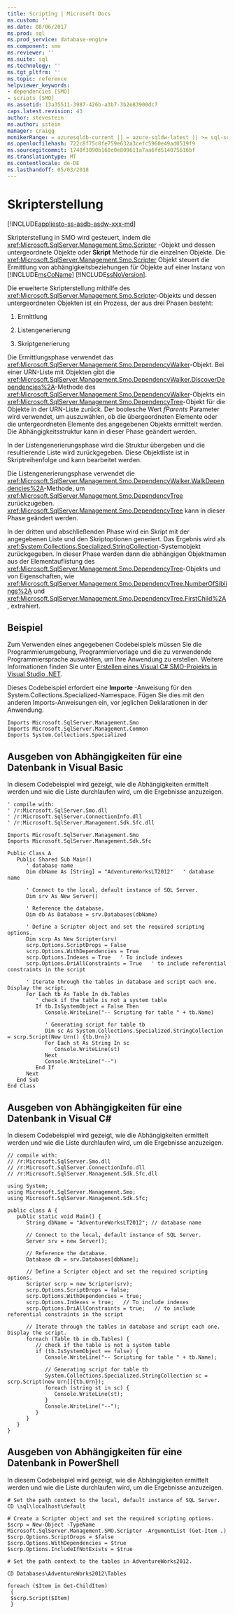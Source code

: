 ```yaml
---
title: Scripting | Microsoft Docs
ms.custom: ''
ms.date: 08/06/2017
ms.prod: sql
ms.prod_service: database-engine
ms.component: smo
ms.reviewer: ''
ms.suite: sql
ms.technology: ''
ms.tgt_pltfrm: ''
ms.topic: reference
helpviewer_keywords:
- dependencies [SMO]
- scripts [SMO]
ms.assetid: 13a35511-3987-426b-a3b7-3b2e83900dc7
caps.latest.revision: 43
author: stevestein
ms.author: sstein
manager: craigg
monikerRange: = azuresqldb-current || = azure-sqldw-latest || >= sql-server-2016 || = sqlallproducts-allversions
ms.openlocfilehash: 722c8f75c8fe759e632a3cefc5960e49ad0519f9
ms.sourcegitcommit: 1740f3090b168c0e809611a7aa6fd514075616bf
ms.translationtype: MT
ms.contentlocale: de-DE
ms.lasthandoff: 05/03/2018
---
```

# <a name="scripting"></a>Skripterstellung
[!INCLUDE[appliesto-ss-asdb-asdw-xxx-md](../../../includes/appliesto-ss-asdb-asdw-xxx-md.md)]

  Skripterstellung in SMO wird gesteuert, indem die <xref:Microsoft.SqlServer.Management.Smo.Scripter> -Objekt und dessen untergeordnete Objekte oder **Skript** Methode für die einzelnen Objekte. Die <xref:Microsoft.SqlServer.Management.Smo.Scripter> Objekt steuert die Ermittlung von abhängigkeitsbeziehungen für Objekte auf einer Instanz von [!INCLUDE[msCoName](../../../includes/msconame-md.md)] [!INCLUDE[ssNoVersion](../../../includes/ssnoversion-md.md)].  
  
 Die erweiterte Skripterstellung mithilfe des <xref:Microsoft.SqlServer.Management.Smo.Scripter>-Objekts und dessen untergeordneten Objekten ist ein Prozess, der aus drei Phasen besteht:  
  
1.  Ermittlung  
  
2.  Listengenerierung  
  
3.  Skriptgenerierung  
  
 Die Ermittlungsphase verwendet das <xref:Microsoft.SqlServer.Management.Smo.DependencyWalker>-Objekt. Bei einer URN-Liste mit Objekten gibt die <xref:Microsoft.SqlServer.Management.Smo.DependencyWalker.DiscoverDependencies%2A>-Methode des <xref:Microsoft.SqlServer.Management.Smo.DependencyWalker>-Objekts ein <xref:Microsoft.SqlServer.Management.Smo.DependencyTree>-Objekt für die Objekte in der URN-Liste zurück. Der boolesche Wert *fParents* Parameter wird verwendet, um auszuwählen, ob die übergeordneten Elemente oder die untergeordneten Elemente des angegebenen Objekts ermittelt werden. Die Abhängigkeitsstruktur kann in dieser Phase geändert werden.  
  
 In der Listengenerierungsphase wird die Struktur übergeben und die resultierende Liste wird zurückgegeben. Diese Objektliste ist in Skriptreihenfolge und kann bearbeitet werden.  
  
 Die Listengenerierungsphase verwendet die <xref:Microsoft.SqlServer.Management.Smo.DependencyWalker.WalkDependencies%2A>-Methode, um <xref:Microsoft.SqlServer.Management.Smo.DependencyTree> zurückzugeben. <xref:Microsoft.SqlServer.Management.Smo.DependencyTree> kann in dieser Phase geändert werden.  
  
 In der dritten und abschließenden Phase wird ein Skript mit der angegebenen Liste und den Skriptoptionen generiert. Das Ergebnis wird als <xref:System.Collections.Specialized.StringCollection>-Systemobjekt zurückgegeben. In dieser Phase werden dann die abhängigen Objektnamen aus der Elementauflistung des <xref:Microsoft.SqlServer.Management.Smo.DependencyTree>-Objekts und von Eigenschaften, wie <xref:Microsoft.SqlServer.Management.Smo.DependencyTree.NumberOfSiblings%2A> und <xref:Microsoft.SqlServer.Management.Smo.DependencyTree.FirstChild%2A>, extrahiert.  
  
## <a name="example"></a>Beispiel  
 Zum Verwenden eines angegebenen Codebeispiels müssen Sie die Programmierumgebung, Programmiervorlage und die zu verwendende Programmiersprache auswählen, um Ihre Anwendung zu erstellen. Weitere Informationen finden Sie unter [Erstellen eines Visual C&#35; SMO-Projekts in Visual Studio .NET](../../../relational-databases/server-management-objects-smo/how-to-create-a-visual-csharp-smo-project-in-visual-studio-net.md).  
  
 Dieses Codebeispiel erfordert eine **Importe** -Anweisung für den System.Collections.Specialized-Namespace. Fügen Sie dies mit den anderen Imports-Anweisungen ein, vor jeglichen Deklarationen in der Anwendung.  
  
```  
Imports Microsoft.SqlServer.Management.Smo  
Imports Microsoft.SqlServer.Management.Common  
Imports System.Collections.Specialized  
```  
  
## <a name="scripting-out-the-dependencies-for-a-database-in-visual-basic"></a>Ausgeben von Abhängigkeiten für eine Datenbank in Visual Basic  
 In diesem Codebeispiel wird gezeigt, wie die Abhängigkeiten ermittelt werden und wie die Liste durchlaufen wird, um die Ergebnisse anzuzeigen.  
  
```  
' compile with:   
' /r:Microsoft.SqlServer.Smo.dll   
' /r:Microsoft.SqlServer.ConnectionInfo.dll   
' /r:Microsoft.SqlServer.Management.Sdk.Sfc.dll   
  
Imports Microsoft.SqlServer.Management.Smo  
Imports Microsoft.SqlServer.Management.Sdk.Sfc  
  
Public Class A  
   Public Shared Sub Main()  
      ' database name  
      Dim dbName As [String] = "AdventureWorksLT2012"   ' database name  
  
      ' Connect to the local, default instance of SQL Server.   
      Dim srv As New Server()  
  
      ' Reference the database.    
      Dim db As Database = srv.Databases(dbName)  
  
      ' Define a Scripter object and set the required scripting options.   
      Dim scrp As New Scripter(srv)  
      scrp.Options.ScriptDrops = False  
      scrp.Options.WithDependencies = True  
      scrp.Options.Indexes = True   ' To include indexes  
      scrp.Options.DriAllConstraints = True   ' to include referential constraints in the script  
  
      ' Iterate through the tables in database and script each one. Display the script.  
      For Each tb As Table In db.Tables  
         ' check if the table is not a system table  
         If tb.IsSystemObject = False Then  
            Console.WriteLine("-- Scripting for table " + tb.Name)  
  
            ' Generating script for table tb  
            Dim sc As System.Collections.Specialized.StringCollection = scrp.Script(New Urn() {tb.Urn})  
            For Each st As String In sc  
               Console.WriteLine(st)  
            Next  
            Console.WriteLine("--")  
         End If  
      Next  
   End Sub  
End Class  
```  
  
## <a name="scripting-out-the-dependencies-for-a-database-in-visual-c"></a>Ausgeben von Abhängigkeiten für eine Datenbank in Visual C#  
 In diesem Codebeispiel wird gezeigt, wie die Abhängigkeiten ermittelt werden und wie die Liste durchlaufen wird, um die Ergebnisse anzuzeigen.  
  
```  
// compile with:   
// /r:Microsoft.SqlServer.Smo.dll   
// /r:Microsoft.SqlServer.ConnectionInfo.dll   
// /r:Microsoft.SqlServer.Management.Sdk.Sfc.dll   
  
using System;  
using Microsoft.SqlServer.Management.Smo;  
using Microsoft.SqlServer.Management.Sdk.Sfc;  
  
public class A {  
   public static void Main() {   
      String dbName = "AdventureWorksLT2012"; // database name  
  
      // Connect to the local, default instance of SQL Server.   
      Server srv = new Server();  
  
      // Reference the database.    
      Database db = srv.Databases[dbName];  
  
      // Define a Scripter object and set the required scripting options.   
      Scripter scrp = new Scripter(srv);  
      scrp.Options.ScriptDrops = false;  
      scrp.Options.WithDependencies = true;  
      scrp.Options.Indexes = true;   // To include indexes  
      scrp.Options.DriAllConstraints = true;   // to include referential constraints in the script  
  
      // Iterate through the tables in database and script each one. Display the script.     
      foreach (Table tb in db.Tables) {   
         // check if the table is not a system table  
         if (tb.IsSystemObject == false) {  
            Console.WriteLine("-- Scripting for table " + tb.Name);  
  
            // Generating script for table tb  
            System.Collections.Specialized.StringCollection sc = scrp.Script(new Urn[]{tb.Urn});  
            foreach (string st in sc) {  
               Console.WriteLine(st);  
            }  
            Console.WriteLine("--");  
         }  
      }   
   }  
}  
```  
  
## <a name="scripting-out-the-dependencies-for-a-database-in-powershell"></a>Ausgeben von Abhängigkeiten für eine Datenbank in PowerShell  
 In diesem Codebeispiel wird gezeigt, wie die Abhängigkeiten ermittelt werden und wie die Liste durchlaufen wird, um die Ergebnisse anzuzeigen.  
  
```  
# Set the path context to the local, default instance of SQL Server.  
CD \sql\localhost\default  
  
# Create a Scripter object and set the required scripting options.  
$scrp = New-Object -TypeName Microsoft.SqlServer.Management.SMO.Scripter -ArgumentList (Get-Item .)  
$scrp.Options.ScriptDrops = $false  
$scrp.Options.WithDependencies = $true  
$scrp.Options.IncludeIfNotExists = $true  
  
# Set the path context to the tables in AdventureWorks2012.  
  
CD Databases\AdventureWorks2012\Tables  
  
foreach ($Item in Get-ChildItem)  
 {    
 $scrp.Script($Item)  
 }  
```  
  
  
